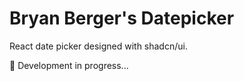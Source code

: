 # Bryan Berger's Datepicker

React date picker designed with shadcn/ui.

👷 Development in progress...
